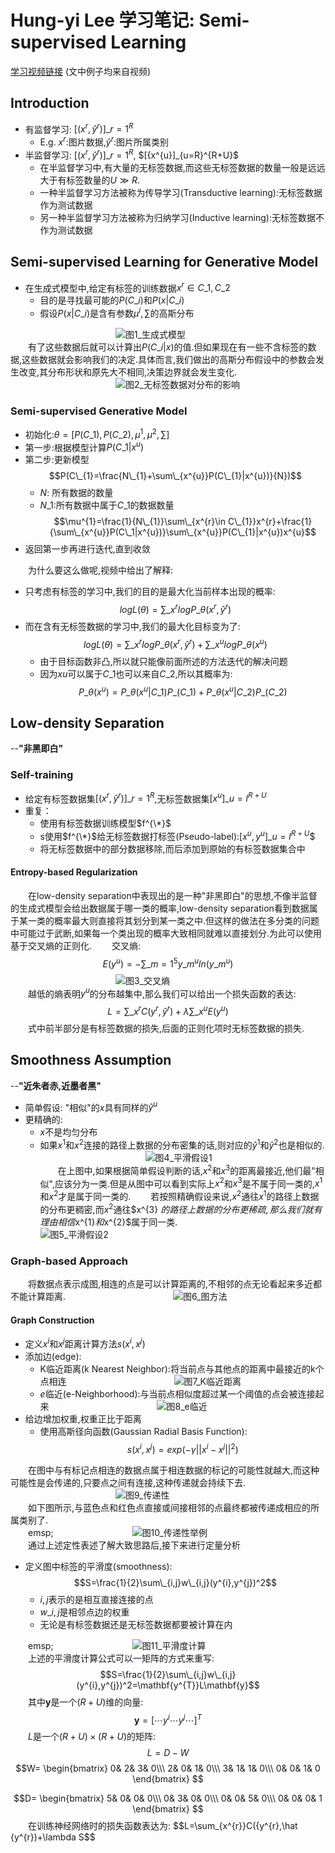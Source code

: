# Hung-yi Lee 学习笔记: Semi-supervised Learning
[学习视频链接](https://www.bilibili.com/video/av48285039?p=47) (文中例子均来自视频)<br/>
## Introduction
+ 有监督学习: $[(x^{r},\hat y^{r})]\_{r=1}^{R}$
   + E.g.$\ x^{r}$:图片数据,$\hat y^{r}$:图片所属类别
+ 半监督学习: $[(x^{r},\hat y^{r})]\_{r=1}^{R}$, $[{x^{u}]\_{u=R}^{R+U}$
   + 在半监督学习中,有大量的无标签数据,而这些无标签数据的数量一般是远远大于有标签数量的$U\gg R$.
   + 一种半监督学习方法被称为传导学习(Transductive learning):无标签数据作为测试数据
   + 另一种半监督学习方法被称为归纳学习(Inductive learning):无标签数据不作为测试数据

## Semi-supervised Learning for Generative Model
+ 在生成式模型中,给定有标签的训练数据$x^{r}∈C\_{1},C\_{2}$
   + 目的是寻找最可能的$P(C\_{i})$和$P(x|C\_{i})$
   + 假设$P(x|C\_{i})$是含有参数$\mu^{i},\sum$的高斯分布<br/>

&emsp;&emsp;&emsp;&emsp;&emsp;&emsp;&emsp;&emsp;&emsp;&emsp;&emsp;&emsp;![图1_生成式模型](1.png)<br/>
&emsp;&emsp;有了这些数据后就可以计算出$P(C\_{i}|x)$的值.但如果现在有一些不含标签的数据,这些数据就会影响我们的决定.具体而言,我们做出的高斯分布假设中的参数会发生改变,其分布形状和原先大不相同,决策边界就会发生变化.<br/>
&emsp;&emsp;&emsp;&emsp;&emsp;&emsp;&emsp;&emsp;&emsp;&emsp;&emsp;&emsp;![图2_无标签数据对分布的影响](2.png)<br/>
### Semi-supervised Generative Model
+ 初始化:$\theta=[P(C\_{1}),P(C\_{2}),\mu^{1},\mu^{2},\sum]$
+ 第一步:根据模型计算$P(C\_{1}|x^{u})$
+ 第二步:更新模型
$$P(C\_{1}=\frac{N\_{1}+\sum\_{x^{u}}P(C\_{1}|x^{u})}{N})$$
   + $N$: 所有数据的数量
   + $N\_{1}$:所有数据中属于$C\_{1}$的数据数量
$$\mu^{1}=\frac{1}{N\_{1}}\sum\_{x^{r}\in C\_{1}}x^{r}+\frac{1}{\sum\_{x^{u}}P(C\_1|x^{u})}\sum\_{x^{u}}P(C\_{1}|x^{u})x^{u}$$
+ 返回第一步再进行迭代,直到收敛<br/>

&emsp;&emsp;为什么要这么做呢,视频中给出了解释:
+ 只考虑有标签的学习中,我们的目的是最大化当前样本出现的概率:
$$logL(\theta)=\sum\_{x^{r}}logP\_{\theta}(x^{r},\hat y^{r})$$
+ 而在含有无标签数据的学习中,我们的最大化目标变为了:
$$logL(\theta)=\sum\_{x^{r}}logP\_{\theta}(x^{r},\hat y^{r})+\sum\_{x^{u}}logP\_{\theta}(x^{u})$$
   + 由于目标函数非凸,所以就只能像前面所述的方法迭代的解决问题
   + 因为$x{u}$可以属于$C\_{1}$也可以来自$C\_{2}$,所以其概率为:
$$P\_{\theta}(x^{u})=P\_{\theta}(x^{u}|C\_{1})P\_(C\_{1})+P\_{\theta}(x^{u}|C\_{2})P\_(C\_{2})$$

## Low-density Separation
--**"非黑即白"**
### Self-training
+ 给定有标签数据集$[(x^{r},\hat y^{r})]\_{r=1}^{R}$,无标签数据集$[x^{u}]\_{u=l}^{R+U}$
+ 重复：
   + 使用有标签数据训练模型$f^{\*}$
   + s使用$f^{\*}$给无标签数据打标签(Pseudo-label):$[x^{u},y^{u}]\_{u=l}^{R+U}$$
   + 将无标签数据中的部分数据移除,而后添加到原始的有标签数据集合中

#### Entropy-based Regularization
&emsp;&emsp;在low-density separation中表现出的是一种"非黑即白"的思想,不像半监督的生成式模型会给出数据属于哪一类的概率,low-density separation看到数据属于某一类的概率最大则直接将其划分到某一类之中.但这样的做法在多分类的问题中可能过于武断,如果每一个类出现的概率大致相同就难以直接划分.为此可以使用基于交叉熵的正则化.
&emsp;&emsp;交叉熵:
$$E(y^{u})=-\sum\_{m=1}^{5}y\_{m}^{u}ln(y\_{m}^{u})$$
&emsp;&emsp;&emsp;&emsp;&emsp;&emsp;&emsp;&emsp;&emsp;&emsp;&emsp;&emsp;![图3_交叉熵](3.png)<br/>
&emsp;&emsp;越低的熵表明$y^{u}$的分布越集中,那么我们可以给出一个损失函数的表达:
$$L=\sum\_{x^{r}}C(y^{r},\hat y^{r})+\lambda \sum\_{x^{u}}E(y^{u})$$
&emsp;&emsp;式中前半部分是有标签数据的损失,后面的正则化项时无标签数据的损失.
## Smoothness Assumption
--**"近朱者赤,近墨者黑"**
+ 简单假设: "相似"的$x$具有同样的$\hat y^{u}$
+ 更精确的:
   + $x$不是均匀分布
   + 如果$x^{1}$和$x^{2}$连接的路径上数据的分布密集的话,则对应的$\hat y^{1}$和$\hat y^{2}$也是相似的.
&emsp;&emsp;&emsp;&emsp;&emsp;&emsp;&emsp;&emsp;&emsp;&emsp;&emsp;&emsp;![图4_平滑假设1](4.png)<br/>
&emsp;&emsp;在上图中,如果根据简单假设判断的话,$x^{2}$和$x^{3}$的距离最接近,他们最"相似",应该分为一类.但是从图中可以看到实际上$x^{2}$和$x^{3}$是不属于同一类的,$x^{1}$和$x^{2}$才是属于同一类的.
&emsp;&emsp;若按照精确假设来说,$x^{2}$通往$x^{1}$的路径上数据的分布更稠密,而$x^{2}$通往$x^{3} $的路径上数据的分布更稀疏,那么我们就有理由相信$x^{1}$和$x^{2}$属于同一类.
&emsp;&emsp;&emsp;&emsp;&emsp;&emsp;&emsp;&emsp;&emsp;&emsp;&emsp;&emsp;![图5_平滑假设2](5.png)<br/>
### Graph-based Approach
&emsp;&emsp;将数据点表示成图,相连的点是可以计算距离的,不相邻的点无论看起来多近都不能计算距离.
&emsp;&emsp;&emsp;&emsp;&emsp;&emsp;&emsp;&emsp;&emsp;&emsp;&emsp;&emsp;![图6_图方法](6.png)<br/>
#### Graph Construction
+ 定义$x^{i}$和$x^{j}$距离计算方法$s(x^{i},x^{j})$
+ 添加边(edge):
   + K临近距离(k Nearest Neighbor):将当前点与其他点的距离中最接近的k个点相连
&emsp;&emsp;&emsp;&emsp;&emsp;&emsp;&emsp;&emsp;&emsp;&emsp;&emsp;&emsp;![图7_K临近距离](7.png)<br/>
   + $e$临近(e-Neighborhood):与当前点相似度超过某一个阈值的点会被连接起来
&emsp;&emsp;&emsp;&emsp;&emsp;&emsp;&emsp;&emsp;&emsp;&emsp;&emsp;&emsp;![图8_e临近](8.png)<br/>
+ 给边增加权重,权重正比于距离
   + 使用高斯径向函数(Gaussian Radial Basis Function):
$$s(x^{i},x^{j})=exp(-\gamma {||x^{i}-x^{j}||}^{2})$$

&emsp;&emsp;在图中与有标记点相连的数据点属于相连数据的标记的可能性就越大,而这种可能性是会传递的,只要点之间有连接,这种传递就会持续下去.<br/>
&emsp;&emsp;&emsp;&emsp;&emsp;&emsp;&emsp;&emsp;&emsp;&emsp;&emsp;&emsp;![图9_传递性](9.png)<br/>
&emsp;&emsp;如下图所示,与蓝色点和红色点直接或间接相邻的点最终都被传递成相应的所属类别了.<br/>
&emsp;&emsp;emsp;&emsp;&emsp;&emsp;&emsp;&emsp;&emsp;&emsp;&emsp;&emsp;![图10_传递性举例](10.png)<br/>
&emsp;&emsp;通过上述定性表述了解大致思路后,接下来进行定量分析
+ 定义图中标签的平滑度(smoothness):
$$S=\frac{1}{2}\sum\_{i,j}w\_{i,j}(y^{i},y^{j})^2$$
   + $i,j$表示的是相互直接连接的点
   + $w\_{i,j}$是相邻点边的权重
   + 无论是有标签数据还是无标签数据都要被计算在内<br/>

&emsp;&emsp;emsp;&emsp;&emsp;&emsp;&emsp;&emsp;&emsp;&emsp;&emsp;&emsp;![图11_平滑度计算](11.png)<br/>
&emsp;&emsp;上述的平滑度计算公式可以一矩阵的方式来重写:
$$S=\frac{1}{2}\sum\_{i,j}w\_{i,j}(y^{i},y^{j})^2=\mathbf{y^{T}}L\mathbf{y}$$
&emsp;&emsp;其中$\mathbf{y}$是一个$(R+U)$维的向量:
$$\mathbf{y}=[\cdots y^{i}\cdots y^{j}\cdots]^{T}$$
&emsp;&emsp;$L$是一个$(R+U)×(R+U)$的矩阵:
$$L=D-W$$
$$W=
\begin{bmatrix}
 0&  2&  3& 0\\\ 
 2&  0&  1& 0\\\ 
 3&  1&  1& 0\\\ 
 0&  0&  1& 0
\end{bmatrix}
$$

$$D=
\begin{bmatrix}
 5&  0&  0& 0\\\ 
 0&  3&  0& 0\\\ 
 0&  0&  5& 0\\\ 
 0&  0&  0& 1
\end{bmatrix}
$$
&emsp;&emsp;在训练神经网络时的损失函数表达为:
$$L=\sum\_{x^{r}}C({y^{r},\hat {y^{r})+\lambda S$$